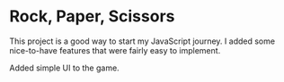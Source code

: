 # Rock, Paper, Scissors

This project is a good way to start my JavaScript journey. I added some nice-to-have features that were fairly easy to implement. 

Added simple UI to the game.